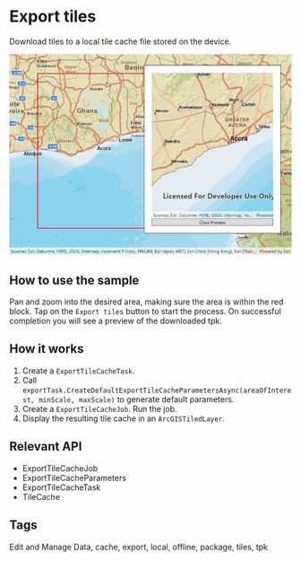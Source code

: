 # Export tiles

Download tiles to a local tile cache file stored on the device.

![screenshot](ExportTiles.jpg)

## How to use the sample

Pan and zoom into the desired area, making sure the area is within the red block. Tap on the `Export tiles` button to start the process. On successful completion you will see a preview of the downloaded tpk.

## How it works

1. Create a `ExportTileCacheTask`.
2. Call `exportTask.CreateDefaultExportTileCacheParametersAsync(areaOfInterest, minScale, maxScale)` to generate default parameters.
3. Create a `ExportTileCacheJob`. Run the job.
4. Display the resulting tile cache in an `ArcGISTiledLayer`.

## Relevant API

* ExportTileCacheJob
* ExportTileCacheParameters
* ExportTileCacheTask
* TileCache

## Tags

Edit and Manage Data, cache, export, local, offline, package, tiles, tpk
